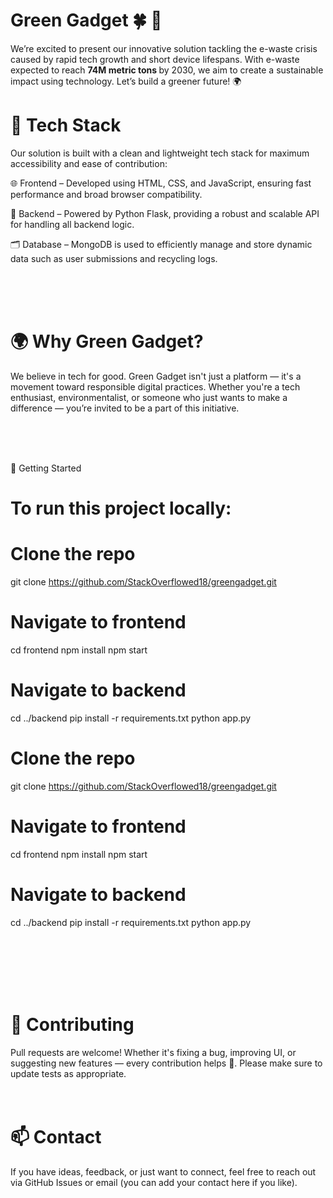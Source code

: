 # Green Gadget 🍀 🚛
We’re excited to present our innovative solution tackling the e-waste crisis caused by rapid tech growth and short device lifespans. With e-waste expected to reach <strong> 74M metric tons </strong> by 2030, we aim to create a sustainable impact using technology. Let’s build a greener future! 🌍<br>
# 🔧 Tech Stack
Our solution is built with a clean and lightweight tech stack for maximum accessibility and ease of contribution:

🌐 Frontend – Developed using HTML, CSS, and JavaScript, ensuring fast performance and broad browser compatibility.

🐍 Backend – Powered by Python Flask, providing a robust and scalable API for handling all backend logic.

🗂️ Database – MongoDB is used to efficiently manage and store dynamic data such as user submissions and recycling logs.

<br><br><br>
 # 🌍 Why Green Gadget? 
We believe in tech for good. Green Gadget isn't just a platform — it's a movement toward responsible digital practices. Whether you're a tech enthusiast, environmentalist, or someone who just wants to make a difference — you’re invited to be a part of this initiative.

<br><br><br>

🚀 Getting Started
# To run this project locally:
# Clone the repo
git clone https://github.com/StackOverflowed18/greengadget.git

# Navigate to frontend
cd frontend
npm install
npm start

# Navigate to backend
cd ../backend
pip install -r requirements.txt
python app.py

# Clone the repo
git clone https://github.com/StackOverflowed18/greengadget.git

# Navigate to frontend
cd frontend
npm install
npm start

# Navigate to backend
cd ../backend
pip install -r requirements.txt
python app.py

<br><br><br><br><br>
# 🤝 Contributing
Pull requests are welcome! Whether it's fixing a bug, improving UI, or suggesting new features — every contribution helps 🌿.
Please make sure to update tests as appropriate.
<br><br><br>

# 📫 Contact
If you have ideas, feedback, or just want to connect, feel free to reach out via GitHub Issues or email (you can add your contact here if you like).


 

